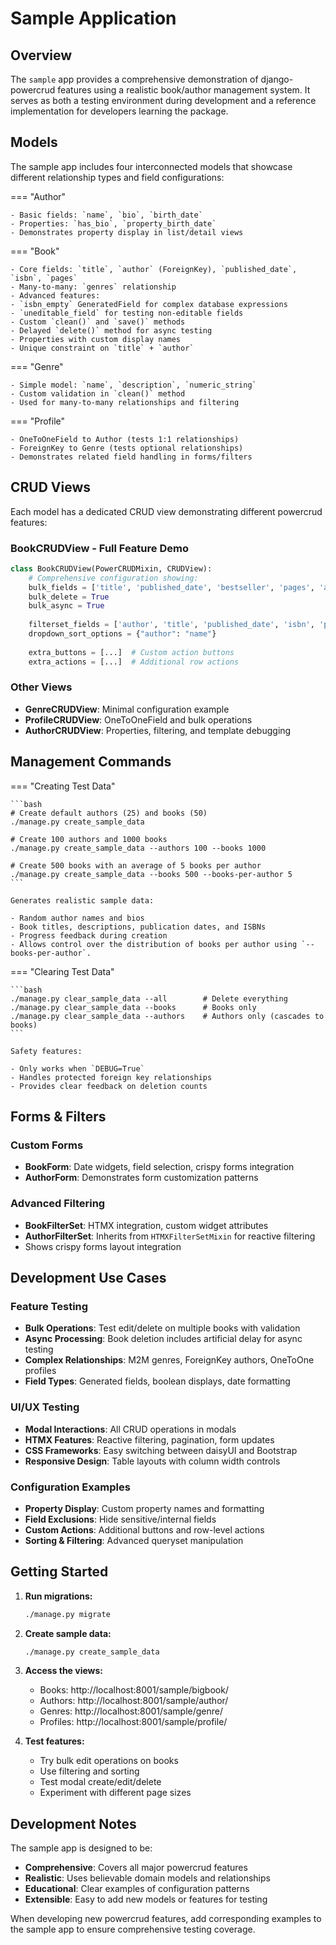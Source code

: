 # Sample Application

## Overview

The `sample` app provides a comprehensive demonstration of django-powercrud features using a realistic book/author management system. It serves as both a testing environment during development and a reference implementation for developers learning the package.

## Models

The sample app includes four interconnected models that showcase different relationship types and field configurations:

=== "Author"

    - Basic fields: `name`, `bio`, `birth_date`
    - Properties: `has_bio`, `property_birth_date` 
    - Demonstrates property display in list/detail views

=== "Book"  

    - Core fields: `title`, `author` (ForeignKey), `published_date`, `isbn`, `pages`
    - Many-to-many: `genres` relationship
    - Advanced features: 
    - `isbn_empty` GeneratedField for complex database expressions
    - `uneditable_field` for testing non-editable fields
    - Custom `clean()` and `save()` methods
    - Delayed `delete()` method for async testing
    - Properties with custom display names
    - Unique constraint on `title` + `author`

=== "Genre"

    - Simple model: `name`, `description`, `numeric_string`
    - Custom validation in `clean()` method
    - Used for many-to-many relationships and filtering

=== "Profile"

    - OneToOneField to Author (tests 1:1 relationships)
    - ForeignKey to Genre (tests optional relationships)
    - Demonstrates related field handling in forms/filters

## CRUD Views

Each model has a dedicated CRUD view demonstrating different powercrud features:

### BookCRUDView - Full Feature Demo

```python
class BookCRUDView(PowerCRUDMixin, CRUDView):
    # Comprehensive configuration showing:
    bulk_fields = ['title', 'published_date', 'bestseller', 'pages', 'author', 'genres']
    bulk_delete = True
    bulk_async = True
    
    filterset_fields = ['author', 'title', 'published_date', 'isbn', 'pages', 'genres']
    dropdown_sort_options = {"author": "name"}
    
    extra_buttons = [...]  # Custom action buttons
    extra_actions = [...]  # Additional row actions
```

### Other Views

- **GenreCRUDView**: Minimal configuration example
- **ProfileCRUDView**: OneToOneField and bulk operations
- **AuthorCRUDView**: Properties, filtering, and template debugging

## Management Commands

=== "Creating Test Data"

    ```bash
    # Create default authors (25) and books (50)
    ./manage.py create_sample_data

    # Create 100 authors and 1000 books
    ./manage.py create_sample_data --authors 100 --books 1000

    # Create 500 books with an average of 5 books per author
    ./manage.py create_sample_data --books 500 --books-per-author 5
    ```

    Generates realistic sample data:

    - Random author names and bios
    - Book titles, descriptions, publication dates, and ISBNs
    - Progress feedback during creation
    - Allows control over the distribution of books per author using `--books-per-author`.

=== "Clearing Test Data"

    ```bash
    ./manage.py clear_sample_data --all        # Delete everything
    ./manage.py clear_sample_data --books      # Books only
    ./manage.py clear_sample_data --authors    # Authors only (cascades to books)
    ```

    Safety features:

    - Only works when `DEBUG=True`
    - Handles protected foreign key relationships
    - Provides clear feedback on deletion counts

## Forms & Filters

### Custom Forms

- **BookForm**: Date widgets, field selection, crispy forms integration
- **AuthorForm**: Demonstrates form customization patterns

### Advanced Filtering  

- **BookFilterSet**: HTMX integration, custom widget attributes
- **AuthorFilterSet**: Inherits from `HTMXFilterSetMixin` for reactive filtering
- Shows crispy forms layout integration

## Development Use Cases

### Feature Testing

- **Bulk Operations**: Test edit/delete on multiple books with validation
- **Async Processing**: Book deletion includes artificial delay for async testing  
- **Complex Relationships**: M2M genres, ForeignKey authors, OneToOne profiles
- **Field Types**: Generated fields, boolean displays, date formatting

### UI/UX Testing

- **Modal Interactions**: All CRUD operations in modals
- **HTMX Features**: Reactive filtering, pagination, form updates
- **CSS Frameworks**: Easy switching between daisyUI and Bootstrap
- **Responsive Design**: Table layouts with column width controls

### Configuration Examples

- **Property Display**: Custom property names and formatting
- **Field Exclusions**: Hide sensitive/internal fields  
- **Custom Actions**: Additional buttons and row-level actions
- **Sorting & Filtering**: Advanced queryset manipulation

## Getting Started

1. **Run migrations:**

   ```bash
   ./manage.py migrate
   ```

2. **Create sample data:**

   ```bash
   ./manage.py create_sample_data
   ```

3. **Access the views:**

   - Books: http://localhost:8001/sample/bigbook/
   - Authors: http://localhost:8001/sample/author/
   - Genres: http://localhost:8001/sample/genre/
   - Profiles: http://localhost:8001/sample/profile/

4. **Test features:**

   - Try bulk edit operations on books
   - Use filtering and sorting
   - Test modal create/edit/delete
   - Experiment with different page sizes

## Development Notes

The sample app is designed to be:

- **Comprehensive**: Covers all major powercrud features
- **Realistic**: Uses believable domain models and relationships  
- **Educational**: Clear examples of configuration patterns
- **Extensible**: Easy to add new models or features for testing

When developing new powercrud features, add corresponding examples to the sample app to ensure comprehensive testing coverage.